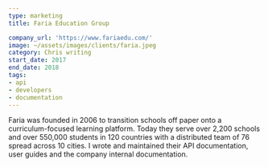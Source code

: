 ```yaml
---
type: marketing
title: Faria Education Group

company_url: 'https://www.fariaedu.com/'
image: ~/assets/images/clients/faria.jpeg
category: Chris writing
start_date: 2017
end_date: 2018
tags:
- api
- developers
- documentation
---
```


Faria was founded in 2006 to transition schools off paper onto a curriculum-focused learning platform. Today they serve over 2,200 schools and over 550,000 students in 120 countries with a distributed team of 76 spread across 10 cities. I wrote and maintained their API documentation, user guides and the company internal documentation.
